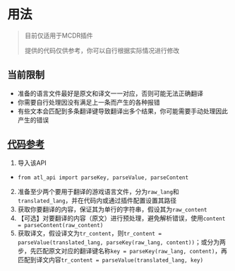 # 用法
> 目前仅适用于MCDR插件
>
> 提供的代码仅供参考，你可以自行根据实际情况进行修改
> 
## 当前限制
- 准备的语言文件最好是原文和译文一一对应，否则可能无法正确翻译
- 你需要自行处理因没有满足上一条而产生的各种报错
- 有些文本会匹配到多条翻译键导致翻译出多个结果，你可能需要手动处理因此产生的错误

## [代码参考](https://github.com/Mooling0602/AnotherTranslateAPI-MCDR/blob/0.0.1/example/example.py)
1. 导入该API
- `from atl_api import parseKey, parseValue, parseContent`
2. 准备至少两个要用于翻译的游戏语言文件，分为`raw_lang`和`translated_lang`，并在代码内或通过插件配置设置其路径
3. 获取你要翻译的内容，保证其为单行的字符串，假设其为`raw_content`
4. 【可选】对要翻译的内容（原文）进行预处理，避免解析错误，使用`content = parseContent(raw_content)`
5. 获取译文，假设译文为`tr_content`，则`tr_content = parseValue(translated_lang, parseKey(raw_lang, content))`；或分为两步，先匹配原文对应的翻译键名称`key = parseKey(raw_lang, content)`，再匹配到译文内容`tr_content = parseValue(translated_lang, key)`


